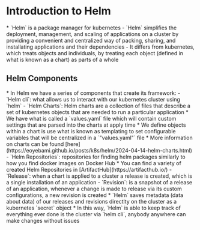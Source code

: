 <h1>Introduction to Helm</h1>
* `Helm` is a package manager for kubernetes
  - `Helm` simplifies the deployment, management, and scaling of applications on a cluster by providing a convenient and centralized way of packing, sharing, and installating applications and their dependencies
  - It differs from kubernetes, which treats objects and individuals, by treating each object (defined in what is known as a chart) as parts of a whole

<h2>Helm Components</h2>
* In Helm we have a series of components that create its framework:
  - `Helm cli`: what allows us to interact with our kubernetes cluster using `helm`
  - `Helm Charts`: Helm charts are a collection of files that describe a set of kubernetes objects that are needed to run a particular application
    * We have what is called a `values.yaml` file which will contain custom settings that are parsed into the charts at apply time
    * We define objects within a chart is use what is known as templating to set configurable variables that will be centralized in a `"values.yaml"` file
    * More information on charts can be found [here](https://eoyebami.github.io/posts/k8s/helm/2024-04-14-helm-charts.html)
  - `Helm Repositories`: repositories for finding helm packages similarly to how you find docker images on Docker Hub
    * You can find a variety of created Helm Repositories in [ArtifactHub](https://artifacthub.io/)
  - `Release`: when a chart is applied to a cluster a release is created, which is a single installation of an application
  - `Revision`: is a snapshot of a release of an application, whenever a change is made to release via its custom configurations, a new revision is created
    * `Helm` saves metadata (data about data) of our releases and revisions directlty on the cluster as a kubernetes `secret` object
    * In this way, `Helm` is able to keep track of everything ever done is the cluster via `helm cli`, anybody anywhere can make changes without issues

